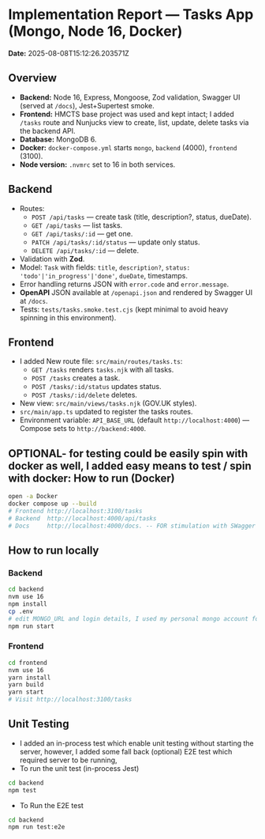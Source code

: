 # Implementation Report — Tasks App (Mongo, Node 16, Docker)

**Date:** 2025-08-08T15:12:26.203571Z

## Overview

- **Backend:** Node 16, Express, Mongoose, Zod validation, Swagger UI (served at `/docs`), Jest+Supertest smoke.
- **Frontend:** HMCTS base project was used and kept intact; I added `/tasks` route and Nunjucks view to create, list, update, delete tasks via the backend API.
- **Database:** MongoDB 6.
- **Docker:** `docker-compose.yml` starts `mongo`, `backend` (4000), `frontend` (3100).
- **Node version:** `.nvmrc` set to 16 in both services.

## Backend

- Routes:
  - `POST /api/tasks` — create task (title, description?, status, dueDate).
  - `GET /api/tasks` — list tasks.
  - `GET /api/tasks/:id` — get one.
  - `PATCH /api/tasks/:id/status` — update only status.
  - `DELETE /api/tasks/:id` — delete.
- Validation with **Zod**.
- Model: `Task` with fields: `title`, `description?`, `status: 'todo'|'in_progress'|'done'`, `dueDate`, timestamps.
- Error handling returns JSON with `error.code` and `error.message`.
- **OpenAPI** JSON available at `/openapi.json` and rendered by Swagger UI at `/docs`.
- Tests: `tests/tasks.smoke.test.cjs` (kept minimal to avoid heavy spinning in this environment).

## Frontend

- I added New route file: `src/main/routes/tasks.ts`:
  - `GET /tasks` renders `tasks.njk` with all tasks.
  - `POST /tasks` creates a task.
  - `POST /tasks/:id/status` updates status.
  - `POST /tasks/:id/delete` deletes.
- New view: `src/main/views/tasks.njk` (GOV.UK styles).
- `src/main/app.ts` updated to register the tasks routes.
- Environment variable: `API_BASE_URL` (default `http://localhost:4000`) — Compose sets to `http://backend:4000`.

##  OPTIONAL- for testing could be easily spin with docker as well, I added easy means to test / spin with docker: How to run (Docker)

```bash
open -a Docker
docker compose up --build
# Frontend http://localhost:3100/tasks
# Backend  http://localhost:4000/api/tasks
# Docs     http://localhost:4000/docs. -- FOR stimulation with SWagger  
```

## How to run locally

### Backend

```bash
cd backend
nvm use 16
npm install
cp .env
# edit MONGO_URL and login details, I used my personal mongo account for testing but .env has been git ignored.
npm run start
```

### Frontend

```bash
cd frontend
nvm use 16
yarn install
yarn build
yarn start
# Visit http://localhost:3100/tasks
```

## Unit Testing

- I added an in-process test which enable unit testing without starting the server, however, I added some fall back (optional) E2E test which required server to be running,
- To run the unit test (in-process Jest)

```bash
cd backend
npm test
```

- To Run the E2E test

```bash
cd backend
npm run test:e2e
```
